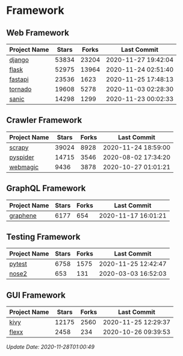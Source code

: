 # Framework

## Web Framework
| Project Name | Stars | Forks | Last Commit |
| ------------ | ----- | ----- | ----------- |
| [django](https://github.com/django/django) | 53834 | 23204 | 2020-11-27 19:42:04 |
| [flask](https://github.com/pallets/flask) | 52975 | 13964 | 2020-11-24 02:51:40 |
| [fastapi](https://github.com/tiangolo/fastapi) | 23536 | 1623 | 2020-11-25 17:48:13 |
| [tornado](https://github.com/tornadoweb/tornado) | 19608 | 5278 | 2020-11-03 02:28:30 |
| [sanic](https://github.com/huge-success/sanic) | 14298 | 1299 | 2020-11-23 00:02:33 |

## Crawler Framework
| Project Name | Stars | Forks | Last Commit |
| ------------ | ----- | ----- | ----------- |
| [scrapy](https://github.com/scrapy/scrapy) | 39024 | 8928 | 2020-11-24 18:59:00 |
| [pyspider](https://github.com/binux/pyspider) | 14715 | 3546 | 2020-08-02 17:34:20 |
| [webmagic](https://github.com/code4craft/webmagic) | 9436 | 3878 | 2020-10-27 01:01:21 |

## GraphQL Framework
| Project Name | Stars | Forks | Last Commit |
| ------------ | ----- | ----- | ----------- |
| [graphene](https://github.com/graphql-python/graphene) | 6177 | 654 | 2020-11-17 16:01:21 |

## Testing Framework
| Project Name | Stars | Forks | Last Commit |
| ------------ | ----- | ----- | ----------- |
| [pytest](https://github.com/pytest-dev/pytest) | 6758 | 1575 | 2020-11-25 12:42:47 |
| [nose2](https://github.com/nose-devs/nose2) | 653 | 131 | 2020-03-03 16:52:03 |

## GUI Framework
| Project Name | Stars | Forks | Last Commit |
| ------------ | ----- | ----- | ----------- |
| [kivy](https://github.com/kivy/kivy) | 12175 | 2560 | 2020-11-25 12:29:37 |
| [flexx](https://github.com/flexxui/flexx) | 2458 | 234 | 2020-10-26 09:39:53 |

*Update Date: 2020-11-28T01:00:49*